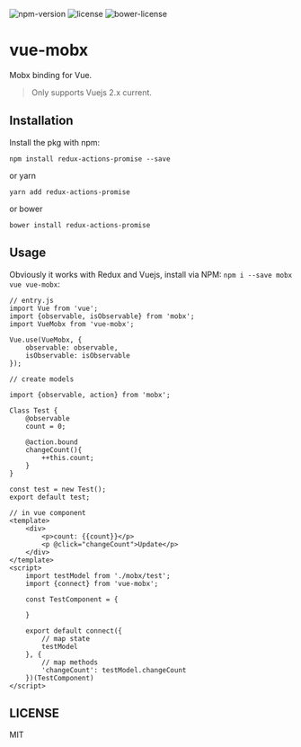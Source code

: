 ![npm-version](https://img.shields.io/npm/v/vue-mobx.svg) ![license](https://img.shields.io/npm/l/vue-mobx.svg) ![bower-license](https://img.shields.io/bower/l/vue-mobx.svg)

# vue-mobx

Mobx binding for Vue.

> Only supports Vuejs 2.x current.

## Installation
Install the pkg with npm:

```
npm install redux-actions-promise --save
```

or yarn

```
yarn add redux-actions-promise
```

or bower

```
bower install redux-actions-promise
```

## Usage

Obviously it works with Redux and Vuejs, install via NPM: `npm i --save mobx vue vue-mobx`:

```
// entry.js
import Vue from 'vue';
import {observable, isObservable} from 'mobx';
import VueMobx from 'vue-mobx';

Vue.use(VueMobx, {
    observable: observable,
    isObservable: isObservable
});

// create models

import {observable, action} from 'mobx';

Class Test {
    @observable
    count = 0;

    @action.bound
    changeCount(){
        ++this.count;
    }
}

const test = new Test();
export default test;

// in vue component
<template>
    <div>
        <p>count: {{count}}</p>
        <p @click="changeCount">Update</p>
    </div>
</template>    
<script>
    import testModel from './mobx/test';
    import {connect} from 'vue-mobx';

    const TestComponent = {

    }
    
    export default connect({
        // map state
        testModel
    }, {
        // map methods
        'changeCount': testModel.changeCount
    })(TestComponent)
</script>
```

## LICENSE

MIT
